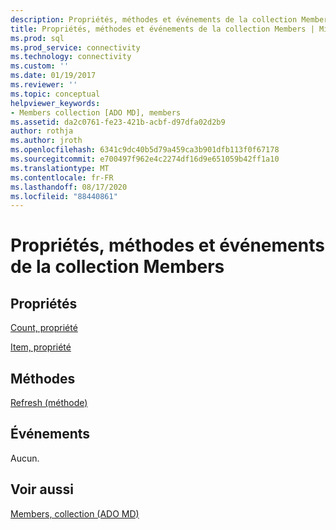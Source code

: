 ```yaml
---
description: Propriétés, méthodes et événements de la collection Members
title: Propriétés, méthodes et événements de la collection Members | Microsoft Docs
ms.prod: sql
ms.prod_service: connectivity
ms.technology: connectivity
ms.custom: ''
ms.date: 01/19/2017
ms.reviewer: ''
ms.topic: conceptual
helpviewer_keywords:
- Members collection [ADO MD], members
ms.assetid: da2c0761-fe23-421b-acbf-d97dfa02d2b9
author: rothja
ms.author: jroth
ms.openlocfilehash: 6341c9dc40b5d79a459ca3b901dfb113f0f67178
ms.sourcegitcommit: e700497f962e4c2274df16d9e651059b42ff1a10
ms.translationtype: MT
ms.contentlocale: fr-FR
ms.lasthandoff: 08/17/2020
ms.locfileid: "88440861"
---
```

# <a name="members-collection-properties-methods-and-events"></a>Propriétés, méthodes et événements de la collection Members
## <a name="properties"></a>Propriétés  
 [Count, propriété](../../../ado/reference/ado-api/count-property-ado.md)  
  
 [Item, propriété](../../../ado/reference/ado-api/item-property-ado.md)  
  
## <a name="methods"></a>Méthodes  
 [Refresh (méthode)](../../../ado/reference/ado-api/refresh-method-ado.md)  
  
## <a name="events"></a>Événements  
 Aucun.  
  
## <a name="see-also"></a>Voir aussi  
 [Members, collection (ADO MD)](../../../ado/reference/ado-md-api/members-collection-ado-md.md)
